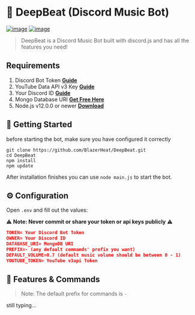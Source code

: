 # 🤖 DeepBeat (Discord Music Bot)
[![image](https://img.shields.io/badge/language-javascript-yellow)](https://www.javascript.com/) [![image](https://img.shields.io/badge/node-%3E%3D%2012.0.0-blue)](https://nodejs.org/)
> DeepBeat is a Discord Music Bot built with discord.js and has all the features you need!

## Requirements

1. Discord Bot Token **[Guide](https://discordjs.guide/preparations/setting-up-a-bot-application.html#creating-your-bot)**
2. YouTube Data API v3 Key **[Guide](https://developers.google.com/youtube/v3/getting-started)**
3. Your Discord ID **[Guide](https://support.discord.com/hc/en-us/articles/206346498-Where-can-I-find-my-User-Server-Message-ID-)**
4. Mongo Database URI **[Get Free Here](https://www.mongodb.com/cloud/atlas)**
5. Node.js v12.0.0 or newer **[Download](https://nodejs.org/en/)**

## 🚀 Getting Started

before starting the bot, make sure you have configured it correctly

```
git clone https://github.com/BlazerHeat/DeepBeat.git
cd DeepBeat
npm install
npm update
```

After installation finishes you can use `node main.js` to start the bot.

## ⚙️ Configuration

Open `.env` and fill out the values:

⚠️ **Note: Never commit or share your token or api keys publicly** ⚠️

```json
TOKEN= Your Discord Bot Token
OWNER= Your Discord ID
DATABASE_URI= MongoDB URI
PREFIX=- (any default commands' prefix you want)
DEFAULT_VOLUME=0.7 (default music volume should be between 0 - 1)
YOUTUBE_TOKEN= YouTube v3api Token
```

## 📝 Features & Commands

> Note: The default prefix for commands is `-`

still typing...
